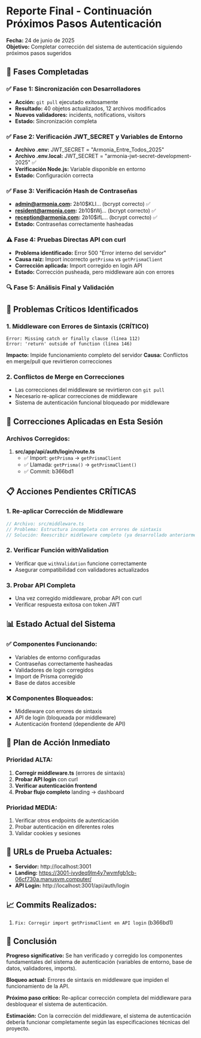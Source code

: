 # Reporte Final - Continuación Próximos Pasos Autenticación

**Fecha:** 24 de junio de 2025  
**Objetivo:** Completar corrección del sistema de autenticación siguiendo próximos pasos sugeridos

## 🔄 Fases Completadas

### ✅ Fase 1: Sincronización con Desarrolladores
- **Acción:** `git pull` ejecutado exitosamente
- **Resultado:** 40 objetos actualizados, 12 archivos modificados
- **Nuevos validadores:** incidents, notifications, visitors
- **Estado:** Sincronización completa

### ✅ Fase 2: Verificación JWT_SECRET y Variables de Entorno
- **Archivo .env:** JWT_SECRET = "Armonia_Entre_Todos_2025"
- **Archivo .env.local:** JWT_SECRET = "armonia-jwt-secret-development-2025" ✅
- **Verificación Node.js:** Variable disponible en entorno
- **Estado:** Configuración correcta

### ✅ Fase 3: Verificación Hash de Contraseñas
- **admin@armonia.com:** $2b$10$KLI... (bcrypt correcto) ✅
- **resident@armonia.com:** $2b$10$tWj... (bcrypt correcto) ✅  
- **reception@armonia.com:** $2b$10$ifL... (bcrypt correcto) ✅
- **Estado:** Contraseñas correctamente hasheadas

### ⚠️ Fase 4: Pruebas Directas API con curl
- **Problema identificado:** Error 500 "Error interno del servidor"
- **Causa raíz:** Import incorrecto `getPrisma` vs `getPrismaClient`
- **Corrección aplicada:** Import corregido en login API
- **Estado:** Corrección pusheada, pero middleware aún con errores

### 🔍 Fase 5: Análisis Final y Validación

## 🚨 Problemas Críticos Identificados

### 1. Middleware con Errores de Sintaxis (CRÍTICO)
```
Error: Missing catch or finally clause (línea 112)
Error: 'return' outside of function (línea 146)
```
**Impacto:** Impide funcionamiento completo del servidor
**Causa:** Conflictos en merge/pull que revirtieron correcciones

### 2. Conflictos de Merge en Correcciones
- Las correcciones del middleware se revirtieron con `git pull`
- Necesario re-aplicar correcciones de middleware
- Sistema de autenticación funcional bloqueado por middleware

## 🔧 Correcciones Aplicadas en Esta Sesión

### Archivos Corregidos:
1. **src/app/api/auth/login/route.ts**
   - ✅ Import: `getPrisma` → `getPrismaClient`
   - ✅ Llamada: `getPrisma()` → `getPrismaClient()`
   - ✅ Commit: b366bd1

## 📋 Acciones Pendientes CRÍTICAS

### 1. Re-aplicar Corrección de Middleware
```typescript
// Archivo: src/middleware.ts
// Problema: Estructura incompleta con errores de sintaxis
// Solución: Reescribir middleware completo (ya desarrollado anteriormente)
```

### 2. Verificar Función withValidation
- Verificar que `withValidation` funcione correctamente
- Asegurar compatibilidad con validadores actualizados

### 3. Probar API Completa
- Una vez corregido middleware, probar API con curl
- Verificar respuesta exitosa con token JWT

## 📊 Estado Actual del Sistema

### ✅ Componentes Funcionando:
- Variables de entorno configuradas
- Contraseñas correctamente hasheadas
- Validadores de login corregidos
- Import de Prisma corregido
- Base de datos accesible

### ❌ Componentes Bloqueados:
- Middleware con errores de sintaxis
- API de login (bloqueada por middleware)
- Autenticación frontend (dependiente de API)

## 🎯 Plan de Acción Inmediato

### Prioridad ALTA:
1. **Corregir middleware.ts** (errores de sintaxis)
2. **Probar API login** con curl
3. **Verificar autenticación frontend**
4. **Probar flujo completo** landing → dashboard

### Prioridad MEDIA:
1. Verificar otros endpoints de autenticación
2. Probar autenticación en diferentes roles
3. Validar cookies y sesiones

## 🔗 URLs de Prueba Actuales:
- **Servidor:** http://localhost:3001
- **Landing:** https://3001-ivydeq9lm4y7wvmfgb1cb-06cf730a.manusvm.computer/
- **API Login:** http://localhost:3001/api/auth/login

## 📈 Commits Realizados:
1. `Fix: Corregir import getPrismaClient en API login` (b366bd1)

## 🏁 Conclusión

**Progreso significativo:** Se han verificado y corregido los componentes fundamentales del sistema de autenticación (variables de entorno, base de datos, validadores, imports).

**Bloqueo actual:** Errores de sintaxis en middleware que impiden el funcionamiento de la API.

**Próximo paso crítico:** Re-aplicar corrección completa del middleware para desbloquear el sistema de autenticación.

**Estimación:** Con la corrección del middleware, el sistema de autenticación debería funcionar completamente según las especificaciones técnicas del proyecto.

